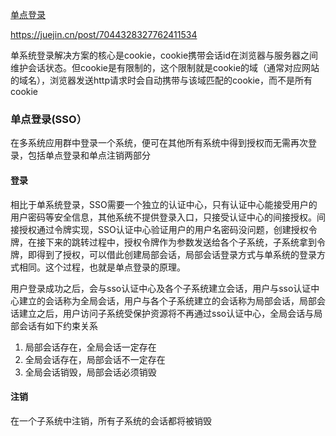 [单点登录](https://www.cnblogs.com/ywlaker/p/6113927.html)

https://juejin.cn/post/7044328327762411534

单系统登录解决方案的核心是cookie，cookie携带会话id在浏览器与服务器之间维护会话状态。但cookie是有限制的，这个限制就是cookie的域（通常对应网站的域名），浏览器发送http请求时会自动携带与该域匹配的cookie，而不是所有cookie

### 单点登录(SSO）
在多系统应用群中登录一个系统，便可在其他所有系统中得到授权而无需再次登录，包括单点登录和单点注销两部分

#### 登录
相比于单系统登录，SSO需要一个独立的认证中心，只有认证中心能接受用户的用户密码等安全信息，其他系统不提供登录入口，只接受认证中心的间接授权。间接授权通过令牌实现，SSO认证中心验证用户的用户名密码没问题，创建授权令牌，在接下来的跳转过程中，授权令牌作为参数发送给各个子系统，子系统拿到令牌，即得到了授权，可以借此创建局部会话，局部会话登录方式与单系统的登录方式相同。这个过程，也就是单点登录的原理。

用户登录成功之后，会与sso认证中心及各个子系统建立会话，用户与sso认证中心建立的会话称为全局会话，用户与各个子系统建立的会话称为局部会话，局部会话建立之后，用户访问子系统受保护资源将不再通过sso认证中心，全局会话与局部会话有如下约束关系

1. 局部会话存在，全局会话一定存在
2. 全局会话存在，局部会话不一定存在
3. 全局会话销毁，局部会话必须销毁

#### 注销
在一个子系统中注销，所有子系统的会话都将被销毁

